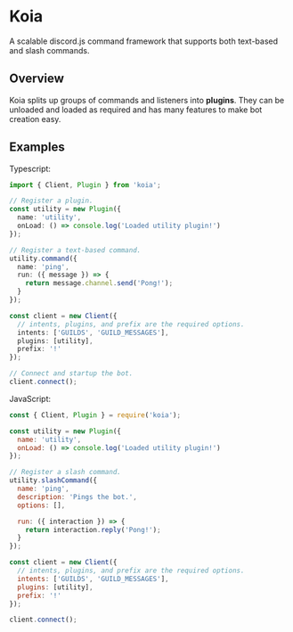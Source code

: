 # Koia

A scalable discord.js command framework that supports both text-based and slash commands.

## Overview

Koia splits up groups of commands and listeners into **plugins**. They can be unloaded and loaded as required and has many features to make bot creation easy.

## Examples

Typescript:

```ts
import { Client, Plugin } from 'koia';

// Register a plugin.
const utility = new Plugin({
  name: 'utility',
  onLoad: () => console.log('Loaded utility plugin!')
});

// Register a text-based command.
utility.command({
  name: 'ping',
  run: ({ message }) => {
    return message.channel.send('Pong!');
  }
});

const client = new Client({
  // intents, plugins, and prefix are the required options.
  intents: ['GUILDS', 'GUILD_MESSAGES'],
  plugins: [utility],
  prefix: '!'
});

// Connect and startup the bot.
client.connect();
```

JavaScript:

```js
const { Client, Plugin } = require('koia');

const utility = new Plugin({
  name: 'utility',
  onLoad: () => console.log('Loaded utility plugin!')
});

// Register a slash command.
utility.slashCommand({
  name: 'ping',
  description: 'Pings the bot.',
  options: [],

  run: ({ interaction }) => {
    return interaction.reply('Pong!');
  }
});

const client = new Client({
  // intents, plugins, and prefix are the required options.
  intents: ['GUILDS', 'GUILD_MESSAGES'],
  plugins: [utility],
  prefix: '!'
});

client.connect();
```
